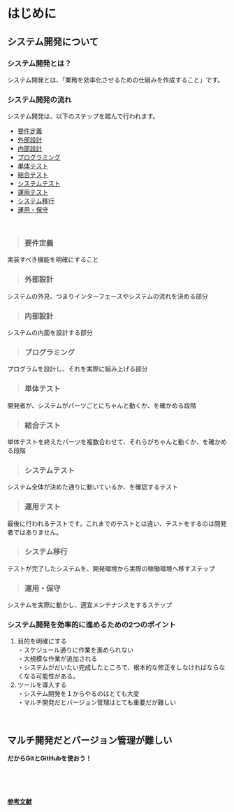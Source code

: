 # はじめに

## システム開発について

### システム開発とは？
システム開発とは、「業務を効率化させるための仕組みを作成すること」です。

### システム開発の流れ

システム開発は、以下のステップを踏んで行われます。

* [要件定義](#要件定義)
* [外部設計](#外部設計)
* [内部設計](#内部設計)
* [プログラミング](#プログラミング)
* [単体テスト](#単体テスト)
* [結合テスト](#結合テスト)
* [システムテスト](#システムテスト)
* [運用テスト](#運用テスト)
* [システム移行](#システム移行)
* [運用・保守](#運用・保守)

<br>

>### 要件定義
実装すべき機能を明確にすること
>### 外部設計
システムの外見、つまりインターフェースやシステムの流れを決める部分
>### 内部設計
システムの内面を設計する部分
>### プログラミング
プログラムを設計し、それを実際に組み上げる部分
>### 単体テスト
開発者が、システムがパーツごとにちゃんと動くか、を確かめる段階
>### 結合テスト
単体テストを終えたパーツを複数合わせて、それらがちゃんと動くか、を確かめる段階
>### システムテスト
システム全体が決めた通りに動いているか、を確認するテスト
>### 運用テスト
最後に行われるテストです。これまでのテストとは違い、テストをするのは開発者ではありません。
>### システム移行
テストが完了したシステムを、開発環境から実際の稼働環境へ移すステップ
>### 運用・保守
システムを実際に動かし、適宜メンテナンスをするステップ

### システム開発を効率的に進めるための2つのポイント
1. 目的を明確にする<br>
・スケジュール通りに作業を進められない<br>
・大規模な作業が追加される<br>
・システムがだいたい完成したところで、根本的な修正をしなければならなくなる可能性がある。
1. ツールを導入する<br>
・システム開発を１からやるのはとても大変<br>
・マルチ開発だとバージョン管理はとても重要だが難しい<br>
<br>

## <b>マルチ開発だとバージョン管理が難しい<b>

だからGitとGitHubを使おう！


<br><br><br>

[参考文献](https://briarpatch.co.jp/systemdev-about#toc23)